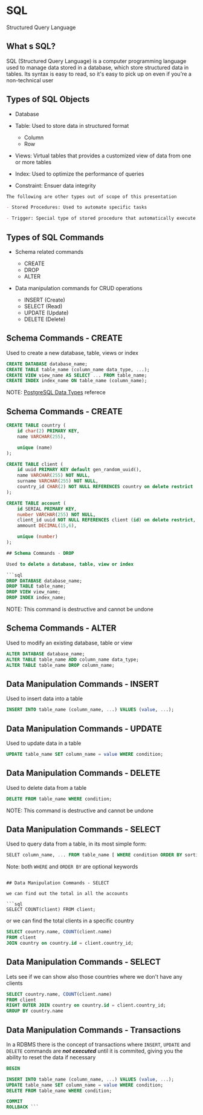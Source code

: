 # SQL

Structured Query Language

## What s SQL?

SQL (Structured Query Language) is a computer programming language used to manage data stored in a database, which store structured data in tables. Its syntax is easy to read, so it's easy to pick up on even if you're a non-technical user

## Types of SQL Objects

- Database

- Table: Used to store data in structured format
    - Column
    - Row

- Views: Virtual tables that provides a customized view of data from one or more tables

- Index: Used to optimize the performance of queries

- Constraint: Ensuer data integrity

```markdown
The following are other types out of scope of this presentation

- Stored Procedures: Used to automate specific tasks

- Trigger: Special type of stored procedure that automatically execute in response to specific event on a table

```

## Types of SQL Commands

- Schema related commands
    - CREATE
    - DROP
    - ALTER

- Data manipulation commands for CRUD operations
    - INSERT (Create)
    - SELECT (Read)
    - UPDATE (Update)
    - DELETE (Delete)

## Schema Commands - CREATE

Used to create a new database, table, views or index

```sql
CREATE DATABASE database_name;
CREATE TABLE table_name (column_name data_type, ...);
CREATE VIEW view_name AS SELECT ... FROM table_name;
CREATE INDEX index_name ON table_name (column_name);
```

NOTE: [PostgreSQL Data Types](https://www.postgresql.org/docs/current/datatype.html) referece

## Schema Commands - CREATE


```sql
CREATE TABLE country (
    id char(2) PRIMARY KEY,
    name VARCHAR(255),

    unique (name)
);

CREATE TABLE client (
    id uuid PRIMARY KEY default gen_random_uuid(),
    name VARCHAR(255) NOT NULL,
    surname VARCHAR(255) NOT NULL,
    country_id CHAR(2) NOT NULL REFERENCES country on delete restrict
);

CREATE TABLE account (
    id SERIAL PRIMARY KEY,
    number VARCHAR(255) NOT NULL,
    client_id uuid NOT NULL REFERENCES client (id) on delete restrict,
    ammount DECIMAL(15,6),

    unique (number)
);

## Schema Commands - DROP

Used to delete a database, table, view or index

```sql
DROP DATABASE database_name;
DROP TABLE table_name;
DROP VIEW view_name;
DROP INDEX index_name;
```

NOTE: This command is destructive and cannot be undone

## Schema Commands - ALTER

Used to modify an existing database, table or view

```sql
ALTER DATABASE database_name;
ALTER TABLE table_name ADD column_name data_type;
ALTER TABLE table_name DROP column_name;
```

## Data Manipulation Commands - INSERT

Used to insert data into a table

```sql
INSERT INTO table_name (column_name, ...) VALUES (value, ...);
```

## Data Manipulation Commands - UPDATE

Used to update data in a table

```sql
UPDATE table_name SET column_name = value WHERE condition;
```

## Data Manipulation Commands - DELETE

Used to delete data from a table

```sql
DELETE FROM table_name WHERE condition;
```

NOTE: This command is destructive and cannot be undone

## Data Manipulation Commands - SELECT

Used to query data from a table, in its most simple form:

```sql
SELET column_name, ... FROM table_name [ WHERE condition ORDER BY sorting ]
```

Note: both `WHERE` and `ORDER BY` are optional keywords 
```

## Data Manipulation Commands - SELECT

we can find out the total in all the accounts

```sql
SELECT COUNT(client) FROM client;
```

or we can find the total clients in a specific country

```sql
SELECT country.name, COUNT(client.name)
FROM client
JOIN country on country.id = client.country_id;
```

## Data Manipulation Commands - SELECT

Lets see if we can show also those countries where we don't have any clients

```sql
SELECT country.name, COUNT(client.name)
FROM client
RIGHT OUTER JOIN country on country.id = client.country_id;
GROUP BY country.name
```

## Data Manipulation Commands - Transactions

In a RDBMS there is the concept of transactions where `INSERT`, `UPDATE` and `DELETE` commands are ***not executed*** until it is commited, giving you the ability to reset the data if necessary

```sql
BEGIN

INSERT INTO table_name (column_name, ...) VALUES (value, ...);
UPDATE table_name SET column_name = value WHERE condition;
DELETE FROM table_name WHERE condition;

COMMIT
ROLLBACK ```
